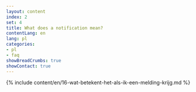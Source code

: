```yaml
---
layout: content
index: 2
set: 4
title: What does a notification mean?
contentLang: en
lang: pl
categories:
- pl
- faq
showBreadCrumbs: true
showContact: true
---
```

{% include content/en/16-wat-betekent-het-als-ik-een-melding-krijg.md %}
